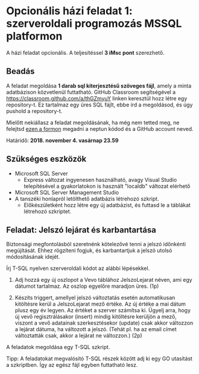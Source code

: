 # Opcionális házi feladat 1: szerveroldali programozás MSSQL platformon

A házi feladat opcionális. A teljesítéssel **3 iMsc pont** szerezhető.

## Beadás

A feladat megoldása **1 darab sql kiterjesztésű szöveges fájl**, amely a minta adatbázison közvetlenül futtatható. GitHub Classroom segítségével a <https://classroom.github.com/a/thGZmyuY> linken keresztül hozz létre egy repository-t. Ez tartalmaz egy üres SQL fájlt, ebbe írd a megoldásod, és úgy pushold a repository-t.

Mielőtt nekiállasz a feladat megoldásának, ha még nem tetted meg, ne felejtsd [ezen a formon](https://1drv.ms/xs/s!ApHUeZ7ao_2ThuJdorOCXZoah2Rjyw?wdFormId=%7BFE4E4230%2DFBEF%2D435A%2D9363%2DF33D02A19B75%7D) megadni a neptun kódod és a GitHub account neved.

Határidő: **2018. november 4. vasárnap 23.59**

## Szükséges eszközök

* Microsoft SQL Server
  * Express változat ingyenesen használható, avagy Visual Studio telepítésével a gyakorlatokon is használt "localdb" változat elérhető
* Microsoft SQL Server Management Studio
* A tanszéki honlapról letölthető adatbázis létrehozó szkript.
  * Előkészületként hozz létre egy új adatbázist, és futtasd le a táblákat létrehozó szkriptet.

## Feladat: Jelszó lejárat és karbantartása

Biztonsági megfontolásból szeretnénk kötelezővé tenni a jelszó időnkénti megújítását. Ehhez rögzíteni fogjuk, és karbantartjuk a jelszó utolsó módosításának idejét.

Írj T-SQL nyelven szerveroldali kódot az alábbi lépésekkel.

1. Adj hozzá egy új oszlopot a Vevo táblához JelszoLejarat néven, ami egy dátumot tartalmaz. Az oszlop egyelőre maradjon üres. (1p)

1. Készíts triggert, amellyel jelszó változtatás esetén automatikusan kitöltésre kerül a JelszoLejarat mező értéke. Az új értéke a mai dátum plusz egy év legyen. Az értéket a szerver számítsa ki. Ügyelj arra, hogy új vevő regisztrálásakor (insert) mindig kitöltésre kerüljön a mező, viszont a vevő adatainak szerkesztésekor (update) csak akkor változzon a lejárat dátuma, ha változott a jelszó. (Tehát pl. ha az email címet változtatták csak, akkor a lejárat ne változzon.) (2p)

A feladatok megoldása egy T-SQL szkript.

Tipp: A feladatokat megvalósító T-SQL részek között adj ki egy GO utasítást a szkriptben. Így az egész fájl egyben futtatható lesz.